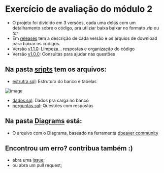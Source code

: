 # Exercício de avaliação do módulo 2

- O projeto foi dividido em 3 versões, cada uma delas com um detalhamento sobre o código, pra utilziar baixa baixar no formato *zip* ou *tar*
- Em [releases](https://github.com/vmaicon/tce-bi-mod2/releases) tem a descrição de cada versão e os arquios de download para baixar os codigos.
- Versão [v1.1.0](https://github.com/vmaicon/tce-bi-mod2/releases/tag/v1.1.0): Limpeza... respostas e organização do código
- Versão [v1.0.0](https://github.com/vmaicon/tce-bi-mod2/releases/tag/v1.0.0): Consultas para ajudar nas questões 
 
## Na pasta [sripts](https://github.com/vmaicon/tce-bi-mod2/tree/main/Scripts) tem os arquivos:
- [estrutra.sql](https://github.com/vmaicon/tce-bi-mod2/blob/main/Scripts/estrutura.sql): Estrutura do banco e tabelas

![image](https://user-images.githubusercontent.com/13096162/117515861-18556100-af5d-11eb-8ca0-3f4e2e701c45.png)


- [dados.sql](https://github.com/vmaicon/tce-bi-mod2/blob/main/Scripts/dados.sql): Dados pra carga no banco
- [perguntas.sql](https://github.com/vmaicon/tce-bi-mod2/blob/main/Scripts/perguntas.sql): Questões com respostas

## Na pasta [Diagrams](https://github.com/vmaicon/tce-bi-mod2/tree/main/Diagrams) está:
- O arquivo com o Diagrama, baseado na ferramenta [dbeaver community](https://dbeaver.io/download/)


## Encontrou um erro? contribua também :)
- abra uma [issue](https://github.com/vmaicon/tce-bi-mod2/issues);
- ou abra um pull request;
